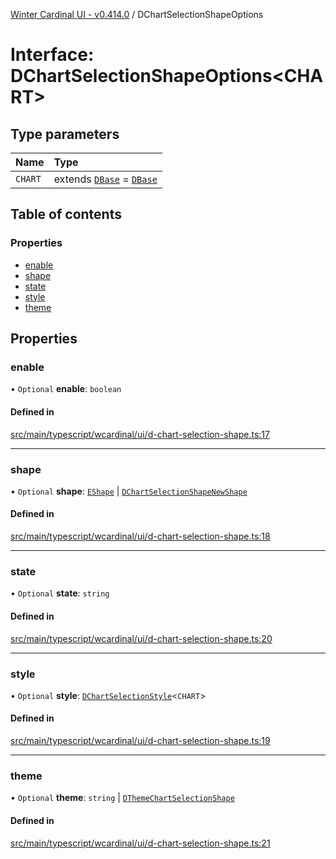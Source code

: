 [Winter Cardinal UI - v0.414.0](../index.md) / DChartSelectionShapeOptions

# Interface: DChartSelectionShapeOptions\<CHART\>

## Type parameters

| Name | Type |
| :------ | :------ |
| `CHART` | extends [`DBase`](../classes/DBase.md) = [`DBase`](../classes/DBase.md) |

## Table of contents

### Properties

- [enable](DChartSelectionShapeOptions.md#enable)
- [shape](DChartSelectionShapeOptions.md#shape)
- [state](DChartSelectionShapeOptions.md#state)
- [style](DChartSelectionShapeOptions.md#style)
- [theme](DChartSelectionShapeOptions.md#theme)

## Properties

### enable

• `Optional` **enable**: `boolean`

#### Defined in

[src/main/typescript/wcardinal/ui/d-chart-selection-shape.ts:17](https://github.com/winter-cardinal/winter-cardinal-ui/blob/v0.414.0/src/main/typescript/wcardinal/ui/d-chart-selection-shape.ts#L17)

___

### shape

• `Optional` **shape**: [`EShape`](EShape.md) \| [`DChartSelectionShapeNewShape`](../index.md#dchartselectionshapenewshape)

#### Defined in

[src/main/typescript/wcardinal/ui/d-chart-selection-shape.ts:18](https://github.com/winter-cardinal/winter-cardinal-ui/blob/v0.414.0/src/main/typescript/wcardinal/ui/d-chart-selection-shape.ts#L18)

___

### state

• `Optional` **state**: `string`

#### Defined in

[src/main/typescript/wcardinal/ui/d-chart-selection-shape.ts:20](https://github.com/winter-cardinal/winter-cardinal-ui/blob/v0.414.0/src/main/typescript/wcardinal/ui/d-chart-selection-shape.ts#L20)

___

### style

• `Optional` **style**: [`DChartSelectionStyle`](../index.md#dchartselectionstyle)\<`CHART`\>

#### Defined in

[src/main/typescript/wcardinal/ui/d-chart-selection-shape.ts:19](https://github.com/winter-cardinal/winter-cardinal-ui/blob/v0.414.0/src/main/typescript/wcardinal/ui/d-chart-selection-shape.ts#L19)

___

### theme

• `Optional` **theme**: `string` \| [`DThemeChartSelectionShape`](DThemeChartSelectionShape.md)

#### Defined in

[src/main/typescript/wcardinal/ui/d-chart-selection-shape.ts:21](https://github.com/winter-cardinal/winter-cardinal-ui/blob/v0.414.0/src/main/typescript/wcardinal/ui/d-chart-selection-shape.ts#L21)
